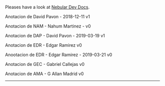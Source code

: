 Pleases have a look at [Nebular Dev Docs](https://github.com/akveo/nebular/blob/master/DEV_DOCS.md).

Anotacion de David Pavon - 2018-12-11 v1

Anotacion de NAM -  Nahum Martinez -  v0

Anotacion de DAP - David Pavon - 2019-03-19 v1

Anotacion de EDR - Edgar Ramirez v0

Anootacion de EDR - Edgar Ramirez - 2019-03-21 v0

Anotacion de  GEC - Gabriel Callejas v0

Anotacion de AMA - G Allan Madrid v0
*******************************************************
